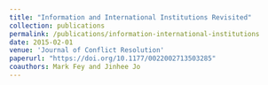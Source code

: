 ```yaml
---
title: "Information and International Institutions Revisited"
collection: publications
permalink: /publications/information-international-institutions
date: 2015-02-01
venue: 'Journal of Conflict Resolution'
paperurl: "https://doi.org/10.1177/0022002713503285"
coauthors: Mark Fey and Jinhee Jo
---
```

